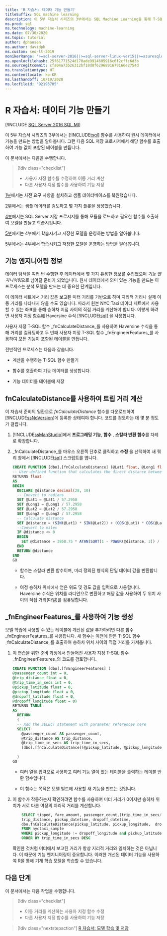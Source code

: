 ```yaml
---
title: 'R 자습서: 데이터 기능 만들기'
titleSuffix: SQL machine learning
description: 이 5부 자습서 시리즈의 3부에서는 SQL Machine Learning을 통해 T-SQL 함수를 사용하여 샘플 데이터로부터 기능을 만들고 저장합니다.
ms.prod: sql
ms.technology: machine-learning
ms.date: 07/30/2020
ms.topic: tutorial
author: dphansen
ms.author: davidph
ms.custom: seo-lt-2019
monikerRange: '>=sql-server-2016||>=sql-server-linux-ver15||>=azuresqldb-mi-current||=sqlallproducts-allversions'
ms.openlocfilehash: 25f61771524d170ade9914605916c6f2cffc6d3b
ms.sourcegitcommit: cfa04a73b26312bf18d8f6296891679166e2754d
ms.translationtype: HT
ms.contentlocale: ko-KR
ms.lasthandoff: 10/19/2020
ms.locfileid: "92193705"
---
```

# <a name="r-tutorial-create-data-features"></a>R 자습서: 데이터 기능 만들기
[!INCLUDE [SQL Server 2016 SQL MI](../../includes/applies-to-version/sqlserver2016-asdbmi.md)]

이 5부 자습서 시리즈의 3부에서는 [!INCLUDE[tsql](../../includes/tsql-md.md)] 함수를 사용하여 원시 데이터에서 기능을 만드는 방법을 알아봅니다. 그런 다음 SQL 저장 프로시저에서 해당 함수를 호출하여 기능 값이 포함된 테이블을 만듭니다.

이 문서에서는 다음을 수행합니다.

> [!div class="checklist"]
> + 사용자 지정 함수를 수정하여 이동 거리 계산
> + 다른 사용자 지정 함수를 사용하여 기능 저장

[1부](r-taxi-classification-introduction.md)에서는 사전 요구 사항을 설치하고 샘플 데이터베이스를 복원했습니다.

[2부](r-taxi-classification-explore-data.md)에서는 샘플 데이터를 검토하고 몇 가지 플롯을 생성했습니다.

[4부](r-taxi-classification-train-model.md)에서는 SQL Server 저장 프로시저를 통해 모듈을 로드하고 필요한 함수를 호출하여 모델을 만들고 학습시킵니다.

[5부](r-taxi-classification-deploy-model.md)에서는 4부에서 학습시키고 저장한 모델을 운영하는 방법을 알아봅니다.

[5부](./python-taxi-classification-deploy-model.md)에서는 4부에서 학습시키고 저장한 모델을 운영하는 방법을 알아봅니다.

## <a name="about-feature-engineering"></a>기능 엔지니어링 정보

데이터 탐색을 여러 번 수행한 후 데이터에서 몇 가지 유용한 정보를 수집했으며 *기능 엔지니어링*으로 넘어갈 준비가 되었습니다. 원시 데이터에서 의미 있는 기능을 만드는 이 프로세스는 분석 모델을 만드는 데 중요한 단계입니다.

이 데이터 세트에서 거리 값은 보고된 미터 거리를 기반으로 하며 지리적 거리나 실제 이동 거리를 나타내지 않을 수도 있습니다. 따라서 원본 NYC Taxi 데이터 세트에서 사용할 수 있는 좌표를 통해 승하차 지점 사이의 직접 거리를 계산해야 합니다. 이렇게 하려면 사용자 지정 [함수에](https://en.wikipedia.org/wiki/Haversine_formula) Haversine 수식 [!INCLUDE[tsql](../../includes/tsql-md.md)] 을 사용합니다.

사용자 지정 T-SQL 함수 _fnCalculateDistance_를 사용하여 Haversine 수식을 통해 거리를 컴퓨팅하고 두 번째 사용자 지정 T-SQL 함수 _fnEngineerFeatures_를 사용하여 모든 기능이 포함된 테이블을 만듭니다.

전반적인 프로세스는 다음과 같습니다.

+ 계산을 수행하는 T-SQL 함수 만들기

+ 함수를 호출하여 기능 데이터를 생성합니다.

+ 기능 데이터를 테이블에 저장

## <a name="calculate-trip-distance-using-fncalculatedistance"></a>fnCalculateDistance를 사용하여 트립 거리 계산

이 자습서 준비의 일환으로 _fnCalculateDistance_ 함수를 다운로드하여 [!INCLUDE[ssNoVersion](../../includes/ssnoversion-md.md)]에 등록한 상태여야 합니다. 코드를 검토하는 데 몇 분 정도가 걸립니다.
  
1. [!INCLUDE[ssManStudio](../../includes/ssmanstudio-md.md)]에서 **프로그래밍 기능**, **함수** , **스칼라 반환 함수**를 차례로 확장합니다.   

2. _fnCalculateDistance_를 마우스 오른쪽 단추로 클릭하고 **수정** 을 선택하여 새 쿼리 창에서 [!INCLUDE[tsql](../../includes/tsql-md.md)] 스크립트를 엽니다.
  
   ```sql
   CREATE FUNCTION [dbo].[fnCalculateDistance] (@Lat1 float, @Long1 float, @Lat2 float, @Long2 float)  
   -- User-defined function that calculates the direct distance between two geographical coordinates.  
   RETURNS float  
   AS  
   BEGIN  
     DECLARE @distance decimal(28, 10)  
     -- Convert to radians  
     SET @Lat1 = @Lat1 / 57.2958  
     SET @Long1 = @Long1 / 57.2958  
     SET @Lat2 = @Lat2 / 57.2958  
     SET @Long2 = @Long2 / 57.2958  
     -- Calculate distance  
     SET @distance = (SIN(@Lat1) * SIN(@Lat2)) + (COS(@Lat1) * COS(@Lat2) * COS(@Long2 - @Long1))  
     --Convert to miles  
     IF @distance <> 0  
     BEGIN  
       SET @distance = 3958.75 * ATAN(SQRT(1 - POWER(@distance, 2)) / @distance);  
     END  
     RETURN @distance  
   END
   GO
   ```
  
   + 함수는 스칼라 반환 함수이며, 미리 정의된 형식의 단일 데이터 값을 반환합니다.
  
   + 여정 승하차 위치에서 얻은 위도 및 경도 값을 입력으로 사용합니다. Haversine 수식은 위치를 라디안으로 변환하고 해당 값을 사용하여 두 위치 사이의 직접 거리(마일)를 컴퓨팅합니다.

## <a name="generate-the-features-using-_fnengineerfeatures_"></a>_fnEngineerFeatures_를 사용하여 기능 생성

모델 학습에 사용할 수 있는 테이블에 계산된 값을 추가하려면 다른 함수 _fnEngineerFeatures_를 사용합니다. 새 함수는 이전에 만든 T-SQL 함수 _fnCalculateDistance_를 호출하여 승하차 위치 사이의 직접 거리를 가져옵니다. 

1. 이 연습을 위한 준비 과정에서 만들어진 사용자 지정 T-SQL 함수 _fnEngineerFeatures_의 코드를 검토합니다.
  
   ```sql
   CREATE FUNCTION [dbo].[fnEngineerFeatures] (  
   @passenger_count int = 0,  
   @trip_distance float = 0,  
   @trip_time_in_secs int = 0,  
   @pickup_latitude float = 0,  
   @pickup_longitude float = 0,  
   @dropoff_latitude float = 0,  
   @dropoff_longitude float = 0)  
   RETURNS TABLE  
   AS
     RETURN
     (
     -- Add the SELECT statement with parameter references here
     SELECT
       @passenger_count AS passenger_count,
       @trip_distance AS trip_distance,
       @trip_time_in_secs AS trip_time_in_secs,
       [dbo].[fnCalculateDistance](@pickup_latitude, @pickup_longitude, @dropoff_latitude, @dropoff_longitude) AS direct_distance
  
     )
   GO
   ```

   + 여러 열을 입력으로 사용하고 여러 기능 열이 있는 테이블을 출력하는 테이블 반환 함수입니다.

   + 이 함수는 목적은 모델 빌드에 사용할 새 기능을 만드는 것입니다.

2. 이 함수가 작동하는지 확인하려면 함수를 사용하여 미터 거리가 0이지만 승하차 위치가 서로 다른 여정의 지리적 거리를 계산합니다.
  
   ```sql
       SELECT tipped, fare_amount, passenger_count,(trip_time_in_secs/60) as TripMinutes,
       trip_distance, pickup_datetime, dropoff_datetime,
       dbo.fnCalculateDistance(pickup_latitude, pickup_longitude,  dropoff_latitude, dropoff_longitude) AS direct_distance
       FROM nyctaxi_sample
       WHERE pickup_longitude != dropoff_longitude and pickup_latitude != dropoff_latitude and trip_distance = 0
       ORDER BY trip_time_in_secs DESC
   ```
  
   확인한 것처럼 미터에서 보고된 거리가 항상 지리적 거리와 일치하는 것은 아닙니다. 이 때문에 기능 엔지니어링이 중요합니다. 이러한 개선된 데이터 기능을 사용하여 R을 통해 기계 학습 모델을 학습할 수 있습니다.

## <a name="next-steps"></a>다음 단계

이 문서에서는 다음 작업을 수행합니다.

> [!div class="checklist"]
> + 이동 거리를 계산하는 사용자 지정 함수 수정
> + 다른 사용자 지정 함수를 사용하여 기능 저장

> [!div class="nextstepaction"]
> [R 자습서: 모델 학습 및 저장](r-taxi-classification-train-model.md)